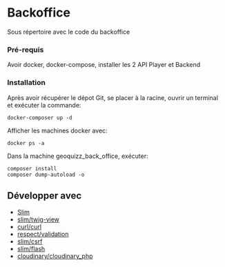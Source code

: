 # Backoffice

Sous répertoire avec le code du backoffice

### Pré-requis

Avoir docker, docker-compose, installer les 2 API Player et Backend

### Installation

Après avoir récupérer le dépot Git, se placer à la racine, ouvrir un terminal et exécuter la commande: 
```
docker-composer up -d
```
Afficher les machines docker avec:
```
docker ps -a
```
Dans la machine geoquizz_back_office, exécuter:
```
composer install
composer dump-autoload -o
```

## Développer avec

* [Slim](https://packagist.org/packages/slim/slim)
* [slim/twig-view](https://packagist.org/packages/slim/twig-view)
* [curl/curl](https://packagist.org/packages/curl/curl)
* [respect/validation](https://packagist.org/packages/respect/validation)
* [slim/csrf](https://packagist.org/packages/slim/csrf)
* [slim/flash](https://packagist.org/packages/slim/flash)
* [cloudinary/cloudinary_php](https://packagist.org/packages/cloudinary/cloudinary_php)
